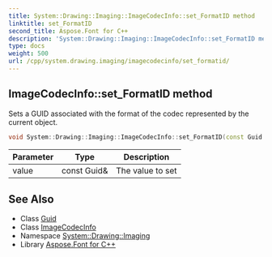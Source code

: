 ```yaml
---
title: System::Drawing::Imaging::ImageCodecInfo::set_FormatID method
linktitle: set_FormatID
second_title: Aspose.Font for C++
description: 'System::Drawing::Imaging::ImageCodecInfo::set_FormatID method. Sets a GUID associated with the format of the codec represented by the current object in C++.'
type: docs
weight: 500
url: /cpp/system.drawing.imaging/imagecodecinfo/set_formatid/
---
```

## ImageCodecInfo::set_FormatID method


Sets a GUID associated with the format of the codec represented by the current object.

```cpp
void System::Drawing::Imaging::ImageCodecInfo::set_FormatID(const Guid &value)
```


| Parameter | Type | Description |
| --- | --- | --- |
| value | const Guid\& | The value to set |

## See Also

* Class [Guid](../../../system/guid/)
* Class [ImageCodecInfo](../)
* Namespace [System::Drawing::Imaging](../../)
* Library [Aspose.Font for C++](../../../)
